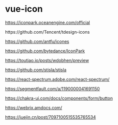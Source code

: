 # vue-icon

https://iconpark.oceanengine.com/official


<template>
  <svg width="1em" height="1em" viewBox="0 0 20 20"><path fill="currentColor" d="M16.726 12.641c-.843 1.363-3.535 2.361-6.726 2.361s-5.883-.998-6.727-2.361c-.178-.29-.273-.135-.273.007v2.002c0 1.94 3.134 3.95 7 3.95s7-2.01 7-3.949v-2.002c0-.143-.096-.298-.274-.008zm.011-5.116c-.83 1.205-3.532 2.09-6.737 2.09s-5.908-.885-6.738-2.09C3.091 7.277 3 7.412 3 7.523V9.88c0 1.762 3.134 3.189 7 3.189s7-1.428 7-3.189V7.523c0-.111-.092-.246-.263.002zM10 1C6.134 1 3 2.18 3 3.633v1.26c0 1.541 3.134 2.791 7 2.791s7-1.25 7-2.791v-1.26C17 2.18 13.866 1 10 1z"></path></svg>
</template>
https://github.com/Tencent/tdesign-icons

https://github.com/antfu/icones

https://github.com/bytedance/IconPark

https://toutiao.io/posts/wdobhen/preview

https://github.com/stisla/stisla


https://react-spectrum.adobe.com/react-spectrum/


https://segmentfault.com/a/1190000041691150

https://chakra-ui.com/docs/components/form/button

https://webrix.amdocs.com/

https://juejin.cn/post/7097100515535765534
